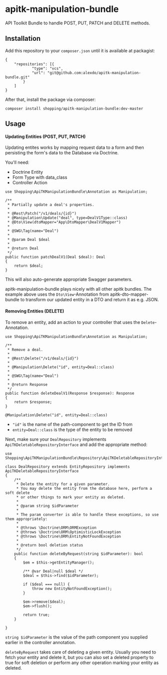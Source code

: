 # apitk-manipulation-bundle

API Toolkit Bundle to handle POST, PUT, PATCH and DELETE methods.

## Installation
Add this repository to your `composer.json` until it is available at packagist:
```
{
    "repositories": [{
            "type": "vcs",
            "url": "git@github.com:alexdo/apitk-manipulation-bundle.git"
        }
    ]
}
```

After that, install the package via composer:
```
composer install shopping/apitk-manipulation-bundle:dev-master
```

## Usage
#### Updating Entities (POST, PUT, PATCH)

Updating entites works by mapping request data to a form and then persisting the form's data
to the Database via Doctrine.

You'll need:
* Doctrine Entity
* Form Type with data_class
* Controller Action


```
use Shopping\ApiTKManipulationBundle\Annotation as Manipulation;

/**
 * Partially update a deal's properties.
 *
 * @Rest\Patch("/v1/deals/{id}")
 * @Manipulation\Update("deal", type=DealV1Type::class)
 * @Dto\View(dtoMapper="App\DtoMapper\DealV1Mapper")
 *
 * @SWG\Tag(name="Deal")
 *
 * @param Deal $deal
 *
 * @return Deal
 */
public function patchDealV1(Deal $deal): Deal
{
    return $deal;
}

```

This will also auto-generate appropriate Swagger parameters.

apitk-manipulation-bundle plays nicely with all other apitk bundles. The example above uses 
the `Dto\View`-Annotation from apitk-dto-mapper-bundle to transform our updated entity
in a DTO and return it as e.g. JSON. 
 

#### Removing Entities (DELETE)

To remove an entity, add an action to your controller that uses the `Delete`-Annotation.

```
use Shopping\ApiTKManipulationBundle\Annotation as Manipulation;

/**
 * Remove a deal.
 *
 * @Rest\Delete("/v1/deals/{id}")
 *
 * @Manipulation\Delete("id", entity=Deal::class)
 *
 * @SWG\Tag(name="Deal")
 *
 * @return Response
 */
public function deleteDealV1(Response $response): Response
{
    return $response;
}
```

`@Manipulation\Delete("id", entity=Deal::class)`
* `"id"` is the name of the path-component to get the ID from
* `entity=Deal::class` is the type of the entity to be removed

Next, make sure your `DealRepository` implements `ApiTKDeletableRepositoryInterface`
and add the appropriate method:

```
use Shopping\ApiTKManipulationBundle\Repository\ApiTKDeletableRepositoryInterface;

class DealRepository extends EntityRepository implements ApiTKDeletableRepositoryInterface
{
    /**
     * Delete the entity for a given parameter.
     * You may delete the entity from the database here, perform a soft delete
     * or other things to mark your entity as deleted.
     *
     * @param string $idParameter
     *
     * The param converter is able to handle these exceptions, so use them appropriately:
     *
     * @throws \Doctrine\ORM\ORMException
     * @throws \Doctrine\ORM\OptimisticLockException
     * @throws \Doctrine\ORM\EntityNotFoundException
     *
     * @return bool deletion status
     */
    public function deleteByRequest(string $idParameter): bool
    {
        $em = $this->getEntityManager();

        /** @var Deal|null $deal */
        $deal = $this->find($idParameter);

        if ($deal === null) {
            throw new EntityNotFoundException();
        }

        $em->remove($deal);
        $em->flush();

        return true;
    }

}
```
 

`string $idParameter` is the value of the path component you supplied earlier
in the controller annotation.

`deleteByRequest` takes care of deleting a given entity. Usually you need to
fetch your entity and delete it, but you can also set a deleted property to true
for soft deletion or perform any other operation marking your entity as deleted. 
